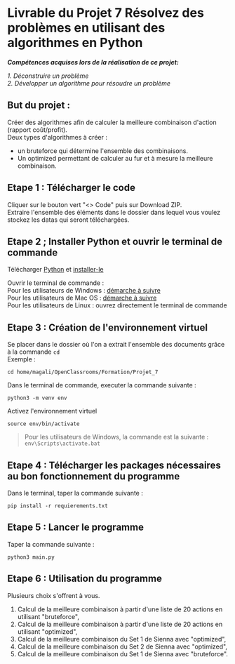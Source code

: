 # Livrable du Projet 7 Résolvez des problèmes en utilisant des algorithmes en Python  
  
***Compétences acquises lors de la réalisation de ce projet:***  
  
*1. Déconstruire un problème*  
*2. Développer un algorithme pour résoudre un problème*  

## But du projet :

Créer des algorithmes afin de calculer la meilleure combinaison d'action (rapport coût/profit).  
Deux types d'algorithmes à créer : 
* un bruteforce qui détermine l'ensemble des combinaisons.
* Un optimized permettant de calculer au fur et à mesure la meilleure combinaison.  


## Etape 1 : Télécharger le code

Cliquer sur le bouton vert "<> Code" puis sur Download ZIP.  
Extraire l'ensemble des éléments dans le dossier dans lequel vous voulez stockez les datas qui seront téléchargées.  

## Etape 2 ; Installer Python et ouvrir le terminal de commande

Télécharger [Python](https://www.python.org/downloads/) et [installer-le](https://fr.wikihow.com/installer-Python)  

Ouvrir le terminal de commande :  
Pour les utilisateurs de Windows : [démarche à suivre ](https://support.kaspersky.com/fr/common/windows/14637#block0)  
Pour les utilisateurs de Mac OS : [démarche à suivre ](https://support.apple.com/fr-fr/guide/terminal/apd5265185d-f365-44cb-8b09-71a064a42125/mac)  
Pour les utilisateurs de Linux : ouvrez directement le terminal de commande   

## Etape 3 : Création de l'environnement virtuel

Se placer dans le dossier où l'on a extrait l'ensemble des documents grâce à la commande ``cd``  
Exemple :
```
cd home/magali/OpenClassrooms/Formation/Projet_7
```


Dans le terminal de commande, executer la commande suivante :
```
python3 -m venv env
```


Activez l'environnement virtuel
```
source env/bin/activate
```
> Pour les utilisateurs de Windows, la commande est la suivante : 
> ``` env\Scripts\activate.bat ```

## Etape 4 : Télécharger les packages nécessaires au bon fonctionnement du programme

Dans le terminal, taper la commande suivante :
```
pip install -r requierements.txt
```

## Etape 5 : Lancer le programme

Taper la commande suivante :
```
python3 main.py
```


## Etape 6 : Utilisation du programme

Plusieurs choix s'offrent à vous.  
1. Calcul de la meilleure combinaison à partir d'une liste de 20 actions en utilisant "bruteforce",  
2. Calcul de la meilleure combinaison à partir d'une liste de 20 actions en utilisant "optimized",  
3. Calcul de la meilleure combinaison du Set 1 de Sienna avec "optimized",  
4. Calcul de la meilleure combinaison du Set 2 de Sienna avec "optimized",  
5. Calcul de la meilleure combinaison du Set 1 de Sienna avec "bruteforce".  
